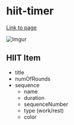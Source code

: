 # hiit-timer

[Link to page](https://geraldheng.github.io/hiit-timer/)

![Imgur](https://i.imgur.com/0GxPTJ1.png)

## HIIT Item

- title
- numOfRounds
- sequence
  - name
  - duration
  - sequenceNumber
  - type (work/rest)
  - color
